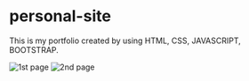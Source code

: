 # personal-site
This is my portfolio created by using HTML, CSS, JAVASCRIPT, BOOTSTRAP.


![1st page](https://user-images.githubusercontent.com/94642890/208090915-24b9a5d0-f99a-4efd-94d9-c5293742dc68.png)
![2nd page](https://user-images.githubusercontent.com/94642890/208098934-ebd9b6b3-31ce-46da-bf74-ee848d2ae936.png)
